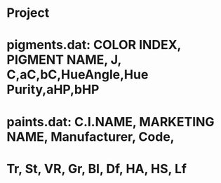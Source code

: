 # Project

# pigments.dat: COLOR INDEX, PIGMENT NAME, J, C,aC,bC,HueAngle,Hue Purity,aHP,bHP
# paints.dat: C.I.NAME, MARKETING NAME, Manufacturer, Code,
# Tr, St, VR, Gr, Bl, Df, HA, HS, Lf